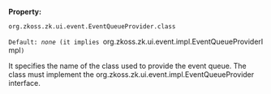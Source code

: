 **Property:**

`org.zkoss.zk.ui.event.EventQueueProvider.class`

`Default: `<i>`none`</i>` (it implies `org.zkoss.zk.ui.event.impl.EventQueueProviderImpl`)`

It specifies the name of the class used to provide the event queue. The
class must implement the
<javadoc type="interface">org.zkoss.zk.ui.event.impl.EventQueueProvider</javadoc>
interface.
